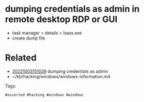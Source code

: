 # dumping credentials as admin in remote desktop RDP or GUI
- task manager > details > lsass.exe
- create dump file

# Related

- [20221003151039](/zet/20221003151039/README.md) dumping credentials as admin
- ~/kb/hacking/windows/windows-information.md

Tags:

    #assorted #hacking #windows #windows
